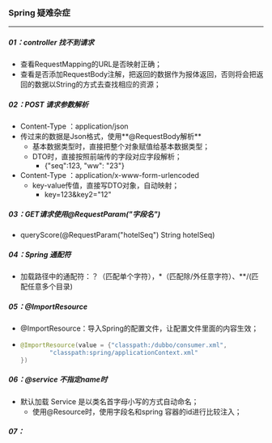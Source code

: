 ### Spring 疑难杂症

------

##### 01：controller 找不到请求

- 查看RequestMapping的URL是否映射正确；
- 查看是否添加RequestBody注解，把返回的数据作为报体返回，否则将会把返回的数据以String的方式去查找相应的资源；

##### 02：POST 请求参数解析

- Content-Type ：application/json
- 传过来的数据是Json格式，使用**@RequestBody解析**
  - 基本数据类型时，直接把整个对象赋值给基本数据类型；
  - DTO时，直接按照前端传的字段对应字段解析；
    - {"seq":123, "ww": "23"}
- Content-Type ：application/x-www-form-urlencoded
  - key-value传值，直接写DTO对象，自动映射；
    - key=123&key2="12"

##### 03：GET请求使用@RequestParam("字段名")

- queryScore(@RequestParam("hotelSeq") String hotelSeq)

##### 04：Spring 通配符

- 加载路径中的通配符：？（匹配单个字符），*（匹配除/外任意字符）、**/(匹配任意多个目录)

##### 05：@ImportResource

- @ImportResource：导入Spring的配置文件，让配置文件里面的内容生效；

- ```java
  @ImportResource(value = {"classpath:/dubbo/consumer.xml",
          "classpath:spring/applicationContext.xml"
  })
  ```

##### 06：@service 不指定name时

- 默认加载 Service 是以类名首字母小写的方式自动命名；
  - 使用@Resource时，使用字段名和spring 容器的id进行比较注入；

##### 07：















